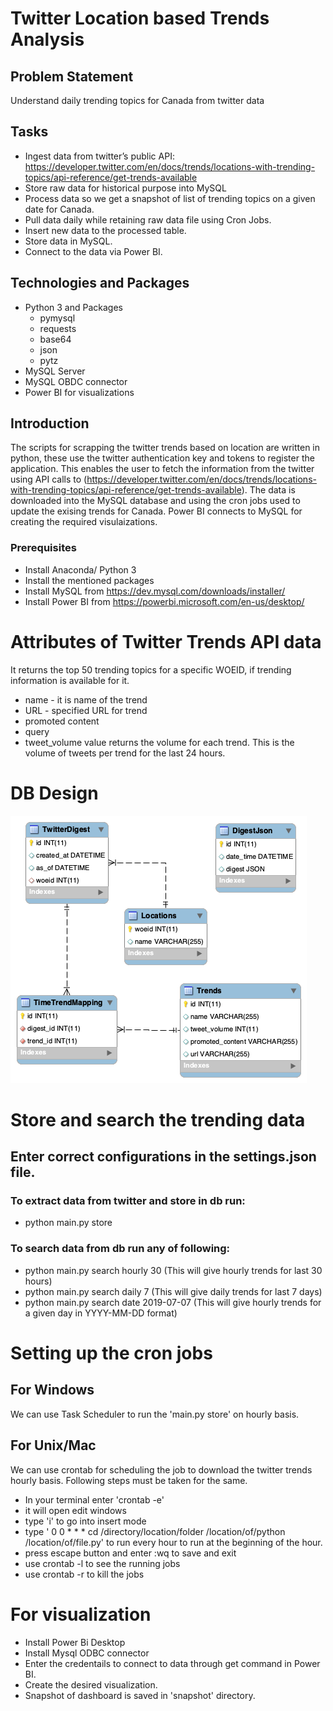 # Twitter Location based Trends Analysis
## Problem Statement
Understand daily trending topics for Canada from twitter data 

## Tasks
- Ingest data from twitter’s public API: https://developer.twitter.com/en/docs/trends/locations-with-trending-topics/api-reference/get-trends-available
- Store raw data for historical purpose into MySQL
- Process data so we get a snapshot of list of trending topics on a given date for Canada.
- Pull data daily while retaining raw data file using Cron Jobs.
- Insert new data to the processed table.
- Store data in MySQL.
- Connect to the data via Power BI.

## Technologies and Packages
- Python 3 and Packages
    - pymysql
    - requests
    - base64
    - json
    - pytz
- MySQL Server
- MySQL OBDC connector
- Power BI for visualizations

## Introduction

The scripts for scrapping the twitter trends based on location are written in python, these use the twitter authentication key and tokens to register the application. This enables the user to fetch the information from the twitter using API calls to (https://developer.twitter.com/en/docs/trends/locations-with-trending-topics/api-reference/get-trends-available). The data is downloaded into the MySQL database and using the cron jobs used to update the exising trends for Canada. Power BI connects to MySQL for creating the required visulaizations. 

### Prerequisites

- Install Anaconda/ Python 3
- Install the mentioned packages
- Install MySQL from https://dev.mysql.com/downloads/installer/
- Install Power BI from https://powerbi.microsoft.com/en-us/desktop/

# Attributes of Twitter Trends API data
It returns the top 50 trending topics for a specific WOEID, if trending information is available for it.

- name - it is name of the trend
- URL - specified URL for trend
- promoted content
- query
- tweet_volume value returns the volume for each trend. This is the volume of tweets per trend for the last 24 hours.

# DB Design 

![DB Design](./snapshot/DbDesign.png)

# Store and search the trending data

## Enter correct configurations in the settings.json file.

### To extract data from twitter and store in db run:
 - python main.py store

### To search data from db run any of following:
- python main.py search hourly 30 (This will give hourly trends for last 30 hours)
- python main.py search daily 7 (This will give daily trends for last 7 days)
- python main.py search date 2019-07-07 (This will give hourly trends for a given day in YYYY-MM-DD format)

# Setting up the cron jobs

## For Windows

We can use Task Scheduler to run the 'main.py store' on hourly basis. 

## For Unix/Mac

We can use crontab for scheduling the job to download the twitter trends hourly basis. Following steps must be taken for the same. 

- In your terminal enter 'crontab -e'
- it will open edit windows 
- type 'i' to go into insert mode 
- type ' 0 0 * * * cd /directory/location/folder /location/of/python /location/of/file.py' to run every hour to run at the beginning of the hour.
- press escape button and enter :wq to save and exit
- use crontab -l to see the running jobs
- use crontab -r to kill the jobs 

# For visualization 
- Install Power Bi Desktop
- Install Mysql ODBC connector
- Enter the credentails to connect to data through get command in Power BI. 
- Create the desired visualization.
- Snapshot of dashboard is saved in 'snapshot' directory.


